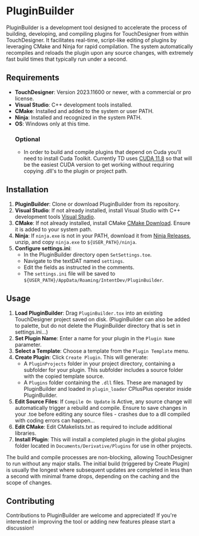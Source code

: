 # PluginBuilder

PluginBuilder is a development tool designed to accelerate the process of building, developing, and compiling plugins for TouchDesigner from within TouchDesigner. It facilitates real-time, script-like editing of plugins by leveraging CMake and Ninja for rapid compilation. The system automatically recompiles and reloads the plugin upon any source changes, with extremely fast build times that typically run under a second.

## Requirements

- **TouchDesigner**: Version 2023.11600 or newer, with a commercial or pro license.
- **Visual Studio**: C++ development tools installed.
- **CMake**: Installed and added to the system or user PATH.
- **Ninja**: Installed and recognized in the system PATH.
- **OS**: Windows only at this time.
   ### Optional
   - In order to build and compile plugins that depend on Cuda you'll need to install Cuda Toolkit. Currently TD uses [CUDA 11.8](https://developer.nvidia.com/cuda-11-8-0-download-archive) so that will be the easiest CUDA version to get working without requiring copying .dll's to the plugin or project path. 

## Installation

1. **PluginBuilder**:
   Clone or download PluginBuilder from its repository.
2. **Visual Studio**:
   If not already installed, install Visual Studio with C++ development tools [Visual Studio](https://visualstudio.microsoft.com).
3. **CMake**:
   If not already installed, install CMake [CMake Download](https://cmake.org/download). Ensure it is added to your system path.
4. **Ninja**:
   If `ninja.exe` is not in your PATH, download it from [Ninja Releases](https://github.com/ninja-build/ninja/releases/tag/v1.12.0), unzip, and copy `ninja.exe` to `${USER_PATH}/ninja`.
5. **Configure settings.ini**:
   - In the PluginBuilder directory open `SetSettings.toe`.
   - Navigate to the textDAT named `settings`.
   - Edit the fields as instructed in the comments.
   - The `settings.ini` file will be saved to `${USER_PATH}/AppData/Roaming/IntentDev/PluginBuilder`.

## Usage

1. **Load PluginBuilder**:
   Drag `PluginBuilder.tox` into an existing TouchDesigner project saved on disk. (PluginBuilder can also be added to palette, but do not delete the PluginBuilder directory that is set in settings.ini...)
2. **Set Plugin Name**:
   Enter a name for your plugin in the `Plugin Name` parameter.
3. **Select a Template**:
   Choose a template from the `Plugin Template` menu.
4. **Create Plugin**:
   Click `Create Plugin`. This will generate:
   - A `PluginProjects` folder in your project directory, containing a subfolder for your plugin. This subfolder includes a source folder with the copied template source.
   - A `Plugins` folder containing the `.dll` files. These are managed by PluginBuilder and loaded in `plugin_loader` CPlusPlus operator inside PluginBuilder.
5. **Edit Source Files**:
   If `Compile On Update` is Active, any source change will automatically trigger a rebuild and compile. Ensure to save changes in your .toe before editing any source files - crashes due to a dll compiled with coding errors can happen...
7. **Edit CMake**:
   Edit CMakelists.txt as required to include additional libraries.
8. **Install Plugin**:
   This will install a completed plugin in the global plugins folder located in `Documents/Derivative/Plugins` for use in other projects.

The build and compile processes are non-blocking, allowing TouchDesigner to run without any major stalls. The initial build (triggered by Create Plugin) is usually the longest where subsequent updates are completed in less than a second with minimal frame drops, depending on the caching and the scope of changes.

## Contributing

Contributions to PluginBuilder are welcome and appreciated! If you're interested in improving the tool or adding new features please start a discussion!
